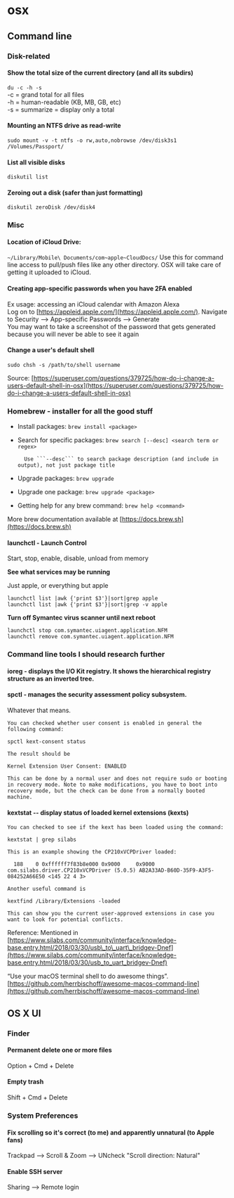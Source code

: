 # osx

## Command line

### Disk-related

#### Show the total size of the current directory \(and all its subdirs\)

`du -c -h -s`   
 -c = grand total for all files   
 -h = human-readable \(KB, MB, GB, etc\)   
 -s = summarize = display only a total   


#### Mounting an NTFS drive as read-write

`sudo mount -v -t ntfs -o rw,auto,nobrowse /dev/disk3s1 /Volumes/Passport/`

#### List all visible disks

```text
diskutil list
```

#### Zeroing out a disk \(safer than just formatting\)

```text
diskutil zeroDisk /dev/disk4
```

### Misc

#### Location of iCloud Drive:

`~/Library/Mobile\ Documents/com~apple~CloudDocs/` Use this for command line access to pull/push files like any other directory. OSX will take care of getting it uploaded to iCloud.

#### Creating app-specific passwords when you have 2FA enabled

Ex usage: accessing an iCloud calendar with Amazon Alexa   
 Log on to [https://appleid.apple.com/](https://appleid.apple.com/). Navigate to Security --&gt; App-specific Passwords --&gt; Generate   
 You may want to take a screenshot of the password that gets generated because you will never be able to see it again

#### Change a user's default shell

`sudo chsh -s /path/to/shell username`

Source: [https://superuser.com/questions/379725/how-do-i-change-a-users-default-shell-in-osx](https://superuser.com/questions/379725/how-do-i-change-a-users-default-shell-in-osx)

### Homebrew - installer for all the good stuff

* Install packages: `brew install <package>`
* Search for specific packages: `brew search [--desc] <search term or regex>`  


  ```text
    Use ```--desc``` to search package description (and include in output), not just package title
  ```

* Upgrade packages: `brew upgrade`
* Upgrade one package: `brew upgrade <package>`
* Getting help for any brew command: `brew help <command>`

More brew documentation available at [https://docs.brew.sh](https://docs.brew.sh)

#### launchctl - Launch Control

Start, stop, enable, disable, unload from memory

**See what services may be running**

Just apple, or everything but apple

```text
launchctl list |awk {'print $3'}|sort|grep apple
launchctl list |awk {'print $3'}|sort|grep -v apple
```

**Turn off Symantec virus scanner until next reboot**

```text
launchctl stop com.symantec.uiagent.application.NFM
launchctl remove com.symantec.uiagent.application.NFM
```

### Command line tools I should research further

#### ioreg - displays the I/O Kit registry.  It shows the hierarchical registry structure as an inverted tree.

#### spctl - manages the security assessment policy subsystem.

Whatever that means.

```text
You can checked whether user consent is enabled in general the following command:

spctl kext-consent status 

The result should be 

Kernel Extension User Consent: ENABLED

This can be done by a normal user and does not require sudo or booting in recovery mode. Note to make modifications, you have to boot into recovery mode, but the check can be done from a normally booted machine.
```

#### kextstat -- display status of loaded kernel extensions \(kexts\)

```text
You can checked to see if the kext has been loaded using the command:

kextstat | grep silabs

This is an example showing the CP210xVCPDriver loaded:

  188    0 0xffffff7f83b8e000 0x9000     0x9000     com.silabs.driver.CP210xVCPDriver (5.0.5) AB2A33AD-B60D-35F9-A3F5-084252A66E50 <145 22 4 3>

Another useful command is

kextfind /Library/Extensions -loaded

This can show you the current user-approved extensions in case you want to look for potential conflicts.
```

Reference: Mentioned in [https://www.silabs.com/community/interface/knowledge-base.entry.html/2018/03/30/usb\_to\_uart\_bridgev-Dnef](https://www.silabs.com/community/interface/knowledge-base.entry.html/2018/03/30/usb_to_uart_bridgev-Dnef)

“Use your macOS terminal shell to do awesome things”. [https://github.com/herrbischoff/awesome-macos-command-line](https://github.com/herrbischoff/awesome-macos-command-line)

## OS X UI

### Finder

#### Permanent delete one or more files

Option + Cmd + Delete

#### Empty trash

Shift + Cmd + Delete

### System Preferences

#### Fix scrolling so it's correct \(to me\) and apparently unnatural \(to Apple fans\)

Trackpad --&gt; Scroll & Zoom --&gt; UNcheck "Scroll direction: Natural"

#### Enable SSH server

Sharing --&gt; Remote login

